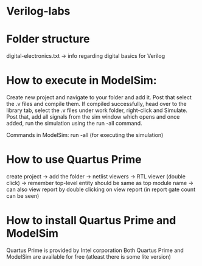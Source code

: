 # Verilog-labs

# Folder structure

digital-electronics.txt -> info regarding digital basics for Verilog

# How to execute in ModelSim:

Create new project and navigate to your folder and add it. Post that select the .v files and compile them. If compiled successfully, head over to the library tab, select the .v files under work folder, right-click and Simulate. Post that, add all signals from the sim window which opens and once added, run the simulation using the run -all command.

Commands in ModelSim: run -all (for executing the simulation)

# How to use Quartus Prime

create project -> add the folder -> netlist viewers -> RTL viewer (double click) -> remember top-level entity should be same as top module name -> can also view report by double clicking on view report (in report gate count can be seen)

# How to install Quartus Prime and ModelSim

Quartus Prime is provided by Intel corporation
Both Quartus Prime and ModelSim are available for free (atleast there is some lite version)